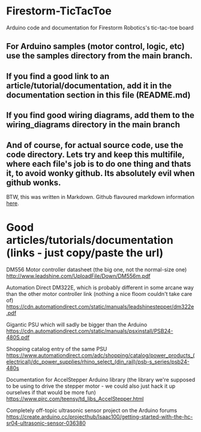 # Firestorm-TicTacToe

Arduino code and documentation for Firestorm Robotics's tic-tac-toe board

## For Arduino samples (motor control, logic, etc) use the samples directory from the main branch.
## If you find a good link to an article/tutorial/documentation, add it in the documentation section in this file (README.md)
## If you find good wiring diagrams, add them to the wiring_diagrams directory in the main branch
## And of course, for actual source code, use the code directory. Lets try and keep this multifile, where each file's job is to do one thing and thats it, to avoid wonky github. Its absolutely evil when github wonks.

BTW, this was written in Markdown. Github flavoured markdown information [here](https://docs.github.com/en/free-pro-team@latest/github/writing-on-github).

# Good articles/tutorials/documentation (links - just copy/paste the url)

DM556 Motor controller datasheet (the big one, not the normal-size one)
http://www.leadshine.com/UploadFile/Down/DM556m.pdf

Automation Direct DM322E, which is probably different in some arcane way than the other motor controller link (nothing a nice floom couldn't take care of)
https://cdn.automationdirect.com/static/manuals/leadshinestepper/dm322e.pdf

Gigantic PSU which will sadly be bigger than the Arduino
https://cdn.automationdirect.com/static/manuals/psxinstall/PSB24-480S.pdf

Shopping catalog entry of the same PSU
https://www.automationdirect.com/adc/shopping/catalog/power_products_(electrical)/dc_power_supplies/rhino_select_(din_rail)/psb-s_series/psb24-480s

Documentation for AccelStepper Arduino library (the library we're supposed to be using to drive the stepper motor - we could also just hack it up ourselves if that would be more fun)
https://www.pjrc.com/teensy/td_libs_AccelStepper.html

Completely off-topic ultrasonic sensor project on the Arduino forums
https://create.arduino.cc/projecthub/Isaac100/getting-started-with-the-hc-sr04-ultrasonic-sensor-036380
